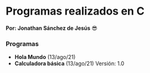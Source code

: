 # Programas realizados en C
**Por: Jonathan Sánchez de Jesús** 😎

### Programas

* **Hola Mundo** (13/ago/21)
* **Calculadora básica** (13/ago/21) Versión: 1.0
